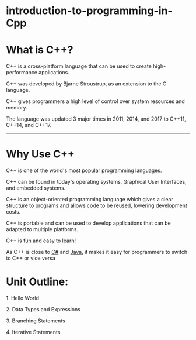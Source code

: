 # introduction-to-programming-in-Cpp

<b><h1>What is C++?</h1></b>
<p>C++ is a cross-platform language that can be used to create high-performance applications.</p>
<p>C++ was developed by Bjarne Stroustrup, as an extension to the C language.</p>
<p>C++ gives programmers a high level of control over system resources and memory.</p>
<p>The language was updated 3 major times in 2011, 2014, and 2017 to C++11, C++14, and  C++17.</p>
<hr>

<b><h1>Why Use C++</h1></b>
<p>C++ is one of the world's most popular programming languages.</p>
<p>C++ can be found in today's operating systems, Graphical User Interfaces, and embedded systems.</p>
<p>C++ is an object-oriented programming language which gives a clear structure to programs and allows code to be reused, lowering development costs.</p>
<p>C++ is portable and can be used to develop applications that can be adapted to multiple platforms.</p>
<p>C++ is fun and easy to learn!</p>
<p>As C++ is close to <a href="/cs/default.asp">C#</a><a> and </a><a href="/java/default.asp">Java</a>, it makes it easy for programmers to switch to C++ or vice versa</p>

<b><h1>Unit Outline:</h1></b>
<p>1. Hello World</p>
<p>2. Data Types and Expressions </p>
<p>3. Branching Statements </p>
<p>4. Iterative Statements</p>
